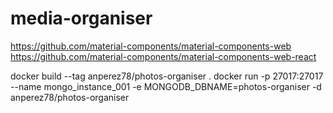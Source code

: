 # media-organiser

https://github.com/material-components/material-components-web
https://github.com/material-components/material-components-web-react


docker build --tag anperez78/photos-organiser . 
docker run -p 27017:27017 --name mongo_instance_001 -e MONGODB_DBNAME=photos-organiser -d anperez78/photos-organiser

